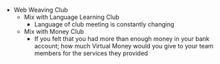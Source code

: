 - Web Weaving Club
	- Mix with Language Learning Club
		- Language of club meeting is constantly changing
	- Mix with Money Club
		- If you felt that you had more than enough money in your bank account; how much Virtual Money would you give to your team members for the services they provided